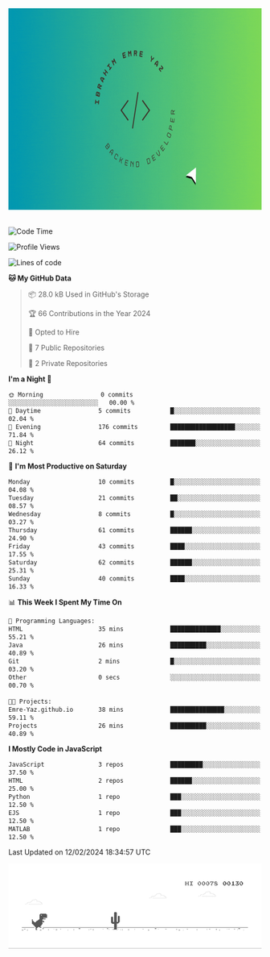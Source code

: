 <a href="https://emre-yaz.github.io/" target="_blank">
  <img src="Logo.gif" alt="Personal Logo" width="900" height="400">
</a>
<br>
<br>

<!--START_SECTION:waka-->
![Code Time](http://img.shields.io/badge/Code%20Time-18%20hrs%2047%20mins-blue)

![Profile Views](http://img.shields.io/badge/Profile%20Views-1-blue)

![Lines of code](https://img.shields.io/badge/From%20Hello%20World%20I%27ve%20Written-615.5%20thousand%20lines%20of%20code-blue)

**🐱 My GitHub Data** 

> 📦 28.0 kB Used in GitHub's Storage 
 > 
> 🏆 66 Contributions in the Year 2024
 > 
> 💼 Opted to Hire
 > 
> 📜 7 Public Repositories 
 > 
> 🔑 2 Private Repositories 
 > 
**I'm a Night 🦉** 

```text
🌞 Morning                0 commits           ░░░░░░░░░░░░░░░░░░░░░░░░░   00.00 % 
🌆 Daytime                5 commits           █░░░░░░░░░░░░░░░░░░░░░░░░   02.04 % 
🌃 Evening                176 commits         ██████████████████░░░░░░░   71.84 % 
🌙 Night                  64 commits          ███████░░░░░░░░░░░░░░░░░░   26.12 % 
```
📅 **I'm Most Productive on Saturday** 

```text
Monday                   10 commits          █░░░░░░░░░░░░░░░░░░░░░░░░   04.08 % 
Tuesday                  21 commits          ██░░░░░░░░░░░░░░░░░░░░░░░   08.57 % 
Wednesday                8 commits           █░░░░░░░░░░░░░░░░░░░░░░░░   03.27 % 
Thursday                 61 commits          ██████░░░░░░░░░░░░░░░░░░░   24.90 % 
Friday                   43 commits          ████░░░░░░░░░░░░░░░░░░░░░   17.55 % 
Saturday                 62 commits          ██████░░░░░░░░░░░░░░░░░░░   25.31 % 
Sunday                   40 commits          ████░░░░░░░░░░░░░░░░░░░░░   16.33 % 
```


📊 **This Week I Spent My Time On** 

```text
💬 Programming Languages: 
HTML                     35 mins             ██████████████░░░░░░░░░░░   55.21 % 
Java                     26 mins             ██████████░░░░░░░░░░░░░░░   40.89 % 
Git                      2 mins              █░░░░░░░░░░░░░░░░░░░░░░░░   03.20 % 
Other                    0 secs              ░░░░░░░░░░░░░░░░░░░░░░░░░   00.70 % 

🐱‍💻 Projects: 
Emre-Yaz.github.io       38 mins             ███████████████░░░░░░░░░░   59.11 % 
Projects                 26 mins             ██████████░░░░░░░░░░░░░░░   40.89 % 
```

**I Mostly Code in JavaScript** 

```text
JavaScript               3 repos             █████████░░░░░░░░░░░░░░░░   37.50 % 
HTML                     2 repos             ██████░░░░░░░░░░░░░░░░░░░   25.00 % 
Python                   1 repo              ███░░░░░░░░░░░░░░░░░░░░░░   12.50 % 
EJS                      1 repo              ███░░░░░░░░░░░░░░░░░░░░░░   12.50 % 
MATLAB                   1 repo              ███░░░░░░░░░░░░░░░░░░░░░░   12.50 % 
```




 Last Updated on 12/02/2024 18:34:57 UTC
<!--END_SECTION:waka-->

![Alt Text](dino.gif)

<!--
**Emre-Yaz/emre-yaz** is a ✨ _special_ ✨ repository because its `README.md` (this file) appears on your GitHub profile.
-->

